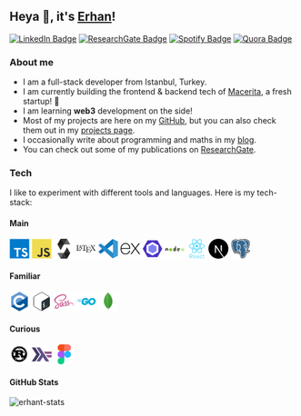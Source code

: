 
<h2>Heya 👋, it's <a href="https://www.erhant.me/about">Erhan</a>!</h2> 

<!-- links -->
<a href="https://www.linkedin.com/in/erhan-tezcan"><img src="https://img.shields.io/badge/-erhan%20tezcan-0077B5?style=flat-square&amp;labelColor=0077B5&amp;logo=LinkedIn&amp;link=https://www.linkedin.com/in/erhan-tezcan" alt="LinkedIn Badge"></a>
<a href="https://www.researchgate.net/profile/Erhan_Tezcan"><img src="https://img.shields.io/badge/-Erhan%20Tezcan-gray?logo=ResearchGate&style=flat-square&labelColor=#5C5F66&link=https://www.researchgate.net/profile/Erhan_Tezcan" alt="ResearchGate Badge"></a>
<a href="https://open.spotify.com/user/erhany"><img src="https://img.shields.io/badge/-erhany-green?logo=Spotify&style=flat-square&color=1ed760&link=https://open.spotify.com/user/erhany)](https://open.spotify.com/user/erhany" alt="Spotify Badge"></a>
<a href="https://www.quora.com/profile/Erhan-Tezcan"><img src="https://img.shields.io/badge/-Erhan%20Tezcan-green?logo=quora&style=flat-square&color=b92b27&link=https://www.quora.com/profile/Erhan-Tezcan" alt="Quora Badge"></a>

<!-- about -->
<h3>About me</h3>
<ul>
 <li>I am a full-stack developer from Istanbul, Turkey.</li>
 <li>I am currently building the frontend & backend tech of <a href="https://www.macerita.com/">Macerita</a>, a fresh startup! 🚀</li>
 <li>I am learning <b>web3</b> development on the side!</li>
 <li>Most of my projects are here on my <a href="https://github.com/erhant?tab=repositories">GitHub</a>, but you can also check them out in my <a href="https://www.erhant.me/projects">projects page</a>.
 <li>I occasionally write about programming and maths in my <a href="https://www.erhant.me/posts">blog</a>.</li>
 <li>You can check out some of my publications on <a href="https://www.researchgate.net/profile/Erhan-Tezcan">ResearchGate</a>.</li>
</ul>

<!-- tech -->
<h3>Tech</h3>
I like to experiment with different tools and languages. Here is my tech-stack:
<h4>Main</h4>
<p align="left">
<img src="https://raw.githubusercontent.com/devicons/devicon/master/icons/typescript/typescript-original.svg" alt="ts" width="35" height="35" />
<img src="https://raw.githubusercontent.com/devicons/devicon/master/icons/javascript/javascript-original.svg" alt="js" width="35" height="35" />
<img src="https://raw.githubusercontent.com/devicons/devicon/master/icons/solidity/solidity-original.svg" alt="solidity" width="35" height="35" />
<img src="https://raw.githubusercontent.com/devicons/devicon/master/icons/latex/latex-original.svg" alt="latex" width="35" height="35" />
<img src="https://raw.githubusercontent.com/devicons/devicon/master/icons/vscode/vscode-original.svg" alt="vscode" width="35" height="35" />
<img src="https://raw.githubusercontent.com/devicons/devicon/master/icons/express/express-original.svg" alt="express" width="35" height="35" />
<img src="https://raw.githubusercontent.com/devicons/devicon/master/icons/eslint/eslint-original.svg" alt="eslint" width="35" height="35" />
<img src="https://raw.githubusercontent.com/devicons/devicon/master/icons/nodejs/nodejs-original-wordmark.svg" alt="nodejs" width="35" height="35" />
<img src="https://raw.githubusercontent.com/devicons/devicon/master/icons/react/react-original-wordmark.svg" alt="react" width="35" height="35" />
<img src="https://raw.githubusercontent.com/devicons/devicon/master/icons/nextjs/nextjs-original.svg" alt="nextjs" width="35" height="35" />
<img src="https://raw.githubusercontent.com/devicons/devicon/master/icons/postgresql/postgresql-original.svg" alt="pgsql" width="35" height="35" />
</p>

<h4>Familiar</h4>
<p align="left">
<img src="https://raw.githubusercontent.com/devicons/devicon/master/icons/c/c-original.svg" alt="c" width="35" height="35" />
<img src="https://raw.githubusercontent.com/devicons/devicon/master/icons/bash/bash-original.svg" alt="bash" width="35" height="35" />
<img src="https://raw.githubusercontent.com/devicons/devicon/master/icons/sass/sass-original.svg" alt="sass" width="35" height="35" />
<img src="https://raw.githubusercontent.com/devicons/devicon/master/icons/go/go-original-wordmark.svg" alt="go" width="35" height="35" />
<img src="https://raw.githubusercontent.com/devicons/devicon/master/icons/mongodb/mongodb-original.svg" alt="mongodb" width="35" height="35" />
</p>

<h4>Curious</h4>
<p align="left">
<img src="https://raw.githubusercontent.com/devicons/devicon/master/icons/rust/rust-plain.svg" alt="rust" width="35" height="35" />
<img src="https://raw.githubusercontent.com/devicons/devicon/master/icons/haskell/haskell-original.svg" alt="haskell" width="35" height="35" />
<img src="https://raw.githubusercontent.com/devicons/devicon/master/icons/figma/figma-original.svg" alt="figma" width="35" height="35" />
</p>

<h4>GitHub Stats</h4>
<img src="https://github-readme-stats.vercel.app/api?username=erhant&show_icons=true&hide_rank=true&hide_title=true&count_private=true" alt="erhant-stats" />

